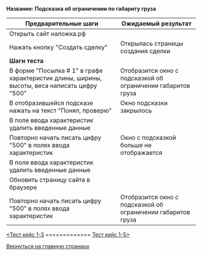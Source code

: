 **Название: Подсказка об ограничении по габариту груза** 

**Предварительные шаги** | **Ожидаемый результат**
--- | ---
 Открыть сайт наложка.рф | 
 Нажать кнопку "Создать сделку" | Открылась страницы создания сделки 
**Шаги теста** | 
В форме "Посылка # 1" в графе характеристик длины, ширины, высоты, веса написать цифру "500" | Отобразится окно с подсказкой об ограничении габаритов груза
В отобразившейся подсказе нажать на текст "Понял, проверю" | Окно подсказки закрылось
В поле ввода характеристик удалить введенные данные | 
Повторно начать писать цифру "500" в полях ввода характеристик | Окно с подсказкой больше не отображается
В поле ввода характеристик удалить введенные данные | 
Обновить страницу сайта в браузере | 
Повторно начать писать цифру "500" в полях ввода характеристик | Отобразится окно с подсказкой об ограничении габаритов груза

[<Тест кейс 1-3](https://github.com/masteroff/Test-case-nalozhka/blob/main/case_create_a_deal%201-3.md)  =============  [Тест кейс 1-5>](https://github.com/masteroff/Test-case-nalozhka/blob/main/case_create_a_deal%201-5.md)
 
[Вернуться на главную страницу](https://github.com/masteroff/Test-case-nalozhka/blob/main/list_of_test_cases.md)
